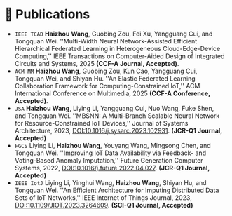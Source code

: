 # 📝 Publications
- `IEEE TCAD` **Haizhou Wang**, Guobing Zou, Fei Xu, Yangguang Cui, and Tongquan Wei. ''Multi-Width Neural Network-Assisted Efficient Hierarchical Federated Learning in Heterogeneous Cloud-Edge-Device Computing,'' IEEE Transactions on Computer-Aided Design of Integrated Circuits and Systems, 2025 **(CCF-A Journal, Accepted)**.
- `ACM MM` **Haizhou Wang**, Guobing Zou, Kun Cao, Yangguang Cui, Tongquan Wei, and Shiyan Hu. ''An Elastic Federated Learning Collaboration Framework for Computing-Constrained IoT,'' ACM International Conference on Multimedia, 2025 **(CCF-A Conference, Accepted)**.
- `JSA` **Haizhou Wang**, Liying Li, Yangguang Cui, Nuo Wang, Fuke Shen, and Tongquan Wei. ''MBSNN: A Multi-Branch Scalable Neural Network for Resource-Constrained IoT Devices,'' Journal of Systems Architecture, 2023, [DOI:10.1016/j.sysarc.2023.102931](https://doi.org/10.1016/j.sysarc.2023.102931). **(JCR-Q1 Journal, Accepted)**
- `FGCS` Liying Li, **Haizhou Wang**, Youyang Wang, Mingsong Chen, and Tongquan Wei. ''Improving IoT Data Availability via Feedback- and Voting-Based Anomaly Imputation,'' Future Generation Computer Systems, 2022, [DOI:10.1016/j.future.2022.04.027](https://doi.org/10.1016/j.future.2022.04.027). **(JCR-Q1 Journal, Accepted)**
- `IEEE IotJ` Liying Li, Yinghui Wang, **Haizhou Wang**, Shiyan Hu, and Tongquan Wei. ''An Efficient Architecture for Imputing Distributed Data Sets of IoT Networks,'' IEEE Internet of Things Journal, 2023, [DOI:10.1109/JIOT.2023.3264609](https://doi.org/10.1109/JIOT.2023.3264609). **(SCI-Q1 Journal, Accepted)**
